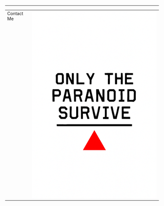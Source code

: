 ---

<table align="center">
  <tbody>
    <tr>
      <td valign="top">
        Contact Me
      </td>
      <td valign="top">
        <img src="https://github.com/humakrpnr13/humakrpnr13/blob/main/readme.png?raw=true" alt="Only the paranoid survive" width="%100">
      </td>
    </tr>
  </tbody>
</table>
